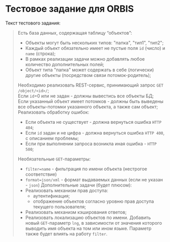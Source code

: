 # Тестовое задание для ORBIS

Текст тестового задания:

> Есть база данных, содержащая таблицу “объектов”:
> - Объекты могут быть нескольких типов: "папка", "тип1", "тип2";
> - Каждый объект обязательно имеет не пустые поля `id` (число) и `name` (строка);
> - В рамках реализации задачи можно добавлять любое количество дополнительных полей;
> - Объект типа "папка" может содержать в себе (логически) другие объекты (посредством связи потомок-родитель);
> 
> Необходимо реализовать REST-сервис, принимающий запрос `GET` `/object/<id>/`;  
> Если `id`=0 или не задан - должны вывестись все объекты БД;  
> Если указанный объект имеет потомков - должны быть выведены все объекты-потомки указанного объекта, а также сам объект;  
> Реализовать обработку ошибок:
> - Если объекта не существует - должна вернуться ошибка `HTTP 404`;
> - Если `id` задан и не цифра - должна вернуться ошибка `HTTP 400`, с описанием проблемы;
> - Если при выполнении запроса возникла иная ошибка - `HTTP 500`;
> 
> Необязательные `GET`-параметры:
> - `filter=name` - фильтрация по имени объекта (нестрогое соответствие)
> - `format=json/xml` - формат выдаваемых данных (если не указан - `json`)
> Дополнительные задачи (будет плюсом):
> - Реализовать механизм прав доступа:
>     - аутентификация;
>     - отображение объектов согласно уровню прав доступа текущего пользователя;
> - Реализовать механизм кэширования ответов;
> - Реализовать локализацию объектов по имени. Добавить новый `GET`-параметр `lng`, в зависимости от значения которого выводить имя объекта на том или ином языке. Параметр также будет влиять на работу `filter`.
